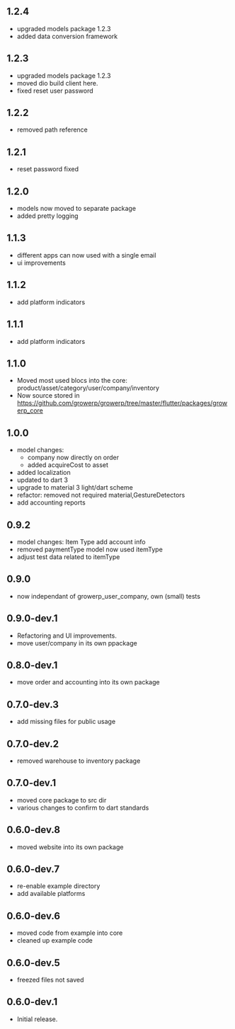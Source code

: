 ## 1.2.4
* upgraded models package 1.2.3
* added data conversion framework

## 1.2.3
* upgraded models package 1.2.3
* moved dio build client here.
* fixed reset user password

## 1.2.2
* removed path reference

## 1.2.1
* reset password fixed

## 1.2.0
* models now moved to separate package
* added pretty logging

## 1.1.3
* different apps can now used with a single email
* ui improvements

## 1.1.2
* add platform indicators

## 1.1.1
* add platform indicators

## 1.1.0
* Moved most used blocs into the core: product/asset/category/user/company/inventory
* Now source stored in https://github.com/growerp/growerp/tree/master/flutter/packages/growerp_core

## 1.0.0
* model changes: 
  * company now directly on order
  * added acquireCost to asset
* added localization
* updated to dart 3
* upgrade to material 3 light/dart scheme
* refactor: removed not required material,GestureDetectors 
* add accounting reports

## 0.9.2
* model changes: Item Type add account info
* removed paymentType model now used itemType
* adjust test data related to itemType

## 0.9.0

* now independant of growerp_user_company, own (small) tests

## 0.9.0-dev.1

* Refactoring and UI improvements.
* move user/company in its own ppackage

## 0.8.0-dev.1

* move order and accounting into its own package

## 0.7.0-dev.3

* add missing files for public usage

## 0.7.0-dev.2

* removed warehouse to inventory package

## 0.7.0-dev.1

* moved core package to src dir
* various changes to confirm to dart standards

## 0.6.0-dev.8

* moved website into its own package

## 0.6.0-dev.7

* re-enable example directory
* add available platforms

## 0.6.0-dev.6

* moved code from example into core
* cleaned up example code

## 0.6.0-dev.5

* freezed files not saved

## 0.6.0-dev.1

* Initial release.
